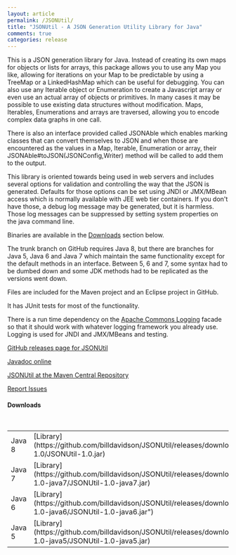 ```yaml
---
layout: article
permalink: /JSONUtil/
title: "JSONUtil - A JSON Generation Utility Library for Java"
comments: true
categories: release
---
```


This is a JSON generation library for Java.  Instead of creating its own maps for
objects or lists for arrays, this package allows you to use any Map you like,
allowing for iterations on your Map to be predictable by using a TreeMap or a
LinkedHashMap which can be useful for debugging. You can also use any Iterable
object or Enumeration to create a Javascript array or even use an actual array of
objects or primitives. In many cases it may be possible to use existing data
structures without modification.  Maps, Iterables, Enumerations and arrays are
traversed, allowing you to encode complex data graphs in one call.

There is also an interface provided called JSONAble which enables marking classes
that can convert themselves to JSON and when those are encountered as the values
in a Map, Iterable, Enumeration or array, their JSONAble#toJSON(JSONConfig,Writer)
method will be called to add them to the output.

This library is oriented towards being
used in web servers and includes several options for validation and
controlling the way that the JSON is generated.  Defaults for those options
can be set using JNDI or JMX/MBean access which is normally available with
JEE web tier containers.  If you don't have those, a debug log message
may be generated, but it is harmless.  Those log messages can be suppressed
by setting system properties on the java command line.

Binaries are available in the <a href="#downloads">Downloads</a> section below.

The trunk branch on GitHub requires Java 8, but there are branches for Java 5,
Java 6 and Java 7 which maintain the same functionality except for
the default methods in an interface.  Between 5, 6 and 7, some syntax had
to be dumbed down and some JDK methods had to be replicated as the versions
went down.

Files are included for the Maven project and an Eclipse project in GitHub.

It has JUnit tests for most of the functionality.

There is a run time dependency on the
[Apache Commons Logging](http://commons.apache.org/proper/commons-logging/)
facade so that it should work with whatever logging framework you already use.
Logging is used for JNDI and JMX/MBeans and testing.

[GitHub releases page for JSONUtil](https://github.com/billdavidson/JSONUtil/releases)

[Javadoc online](http://kopitubruk.org/JSONUtil/javadoc)

[JSONUtil at the Maven Central Repository](http://search.maven.org/#search%7Cga%7C1%7Cg%3A%22org.kopitubruk.util%22%20AND%20a%3A%22JSONUtil%22)

[Report Issues](https://github.com/billdavidson/JSONUtil/issues)

<h4 id="downloads">Downloads</h4>

<table>
  <caption>Release 1.0</caption>
  <tbody>
    <tr>
      <td>Java 8</td>
      <td>[Library](https://github.com/billdavidson/JSONUtil/releases/download/JSONUtil-1.0/JSONUtil-1.0.jar)</td>
      <td>[Javadoc](https://github.com/billdavidson/JSONUtil/releases/download/JSONUtil-1.0/JSONUtil-1.0-javadoc.jar)</td>
      <td>[Sources](https://github.com/billdavidson/JSONUtil/releases/download/JSONUtil-1.0/JSONUtil-1.0-sources.jar)</td>
    </tr>
    <tr>
      <td>Java 7</td>
      <td>[Library](https://github.com/billdavidson/JSONUtil/releases/download/JSONUtil-1.0-java7/JSONUtil-1.0-java7.jar)</td>
      <td>[Javadoc](https://github.com/billdavidson/JSONUtil/releases/download/JSONUtil-1.0-java7/JSONUtil-1.0-java7-javadoc.jar)</td>
      <td>[Sources](https://github.com/billdavidson/JSONUtil/releases/download/JSONUtil-1.0-java7/JSONUtil-1.0-java7-sources.jar)</td>
    </tr>
    <tr>
      <td>Java 6</td>
      <td>[Library](https://github.com/billdavidson/JSONUtil/releases/download/JSONUtil-1.0-java6/JSONUtil-1.0-java6.jar")</td>
      <td>[Javadoc](https://github.com/billdavidson/JSONUtil/releases/download/JSONUtil-1.0-java6/JSONUtil-1.0-java6-javadoc.jar)</td>
      <td>[Sources](https://github.com/billdavidson/JSONUtil/releases/download/JSONUtil-1.0-java6/JSONUtil-1.0-java6-sources.jar)</td>
    </tr>
    <tr>
      <td>Java 5</td>
      <td>[Library](https://github.com/billdavidson/JSONUtil/releases/download/JSONUtil-1.0-java5/JSONUtil-1.0-java5.jar)</td>
      <td>[Javadoc](https://github.com/billdavidson/JSONUtil/releases/download/JSONUtil-1.0-java5/JSONUtil-1.0-java5-javadoc.jar)</td>
      <td>[Sources](https://github.com/billdavidson/JSONUtil/releases/download/JSONUtil-1.0-java5/JSONUtil-1.0-java5-sources.jar)</td>
    </tr>
  </tbody>
</table>

<!-- /.tiles -->

<div id="comments"></div>
